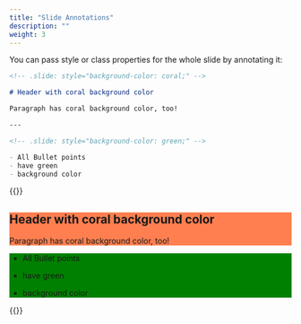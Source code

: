 ```yaml
---
title: "Slide Annotations"
description: ""
weight: 3
---
```


You can pass style or class properties for the whole slide by annotating it:

```md
<!-- .slide: style="background-color: coral;" -->

# Header with coral background color

Paragraph has coral background color, too!

---

<!-- .slide: style="background-color: green;" -->

- All Bullet points
- have green
- background color
```

{{<revealhtml theme="black" progress="true" controls="true">}}

<section style="background-color: coral;">

<h1 id="header-with-coral-background-color">Header with coral background color</h1>
<p>Paragraph has coral background color, too!</p>
</section>

<section style="background-color: green;">

<ul>
<li><p>All Bullet points</p>
</li>
<li><p>have green</p>
</li>
<li><p>background color</p>
</li>
</ul>
</section>

{{</revealhtml>}}
